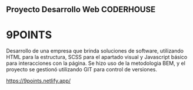 ## Proyecto Desarrollo Web CODERHOUSE


# 9POINTS

Desarrollo de una empresa que brinda soluciones de software, utilizando HTML para la estructura, SCSS para el apartado visual y Javascript básico para interacciones con la página. Se hizo uso de la metodologia BEM, y el proyecto se gestionó utilizando GIT para control de versiones.


https://9points.netlify.app/